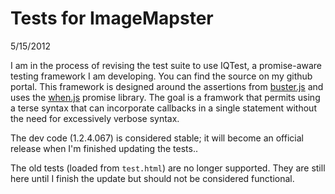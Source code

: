 # Tests for ImageMapster

5/15/2012

I am in the process of revising the test suite to use IQTest, a promise-aware testing framework I am developing. You can find the source on my github portal. This framework is designed around the assertions from [buster.js](https://github.com/busterjs/buster) and uses the [when.js](https://github.com/cujojs/when) promise library. The goal is a framwork that permits using a terse syntax that can incorporate callbacks in a single statement without the need for excessively verbose syntax.

The dev code (1.2.4.067) is considered stable; it will become an official release when I'm finished updating the tests..

The old tests (loaded from `test.html`) are no longer supported. They are still here until I finish the update but should not be considered functional.
